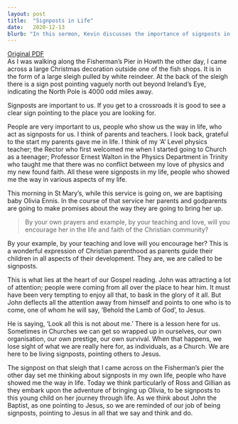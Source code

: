 ```yaml
---
layout: post
title:  "Signposts in Life"
date:   2020-12-13
blurb: "In this sermon, Kevin discusses the importance of signposts in life, both literal and metaphorical. He talks about the people who have acted as signposts in his life, guiding him in his faith and personal development. He also emphasizes the role of parents and godparents as signposts in a child's life, guiding them in their faith and personal development. Finally, he uses the story of John the Baptist to remind us of our role as signposts, pointing others to Jesus."
---
```

[Original PDF](/assets/pdf/advent32020family.pdf)    
As I was walking along the Fisherman’s Pier in Howth the other day, I came across a large Christmas decoration outside one of the fish shops. It is in the form of a large sleigh pulled by white reindeer. At the back of the sleigh there is a sign post pointing vaguely north out beyond Ireland’s Eye, indicating the North Pole is 4000 odd miles away.

Signposts are important to us. If you get to a crossroads it is good to see a clear sign pointing to the place you are looking for.

People are very important to us, people who show us the way in life, who act as signposts for us. I think of parents and teachers. I look back, grateful to the start my parents gave me in life. I think of my ‘A’ Level physics teacher; the Rector who first welcomed me when I started going to Church as a teenager; Professor Ernest Walton in the Physics Department in Trinity who taught me that there was no conflict between my love of physics and my new found faith. All these were signposts in my life, people who showed me the way in various aspects of my life.

This morning in St Mary’s, while this service is going on, we are baptising baby Olivia Ennis. In the course of that service her parents and godparents are going to make promises about the way they are going to bring her up.

> By your own prayers and example, by your teaching and love, will you encourage her in the life and faith of the Christian community?

By your example, by your teaching and love will you encourage her? This is a wonderful expression of Christian parenthood as parents guide their children in all aspects of their development. They are, we are called to be signposts.

This is what lies at the heart of our Gospel reading. John was attracting a lot of attention; people were coming from all over the place to hear him. It must have been very tempting to enjoy all that, to bask in the glory of it all. But John deflects all the attention away from himself and points to one who is to come, one of whom he will say, ‘Behold the Lamb of God’, to Jesus.

He is saying, ‘Look all this is not about me.’ There is a lesson here for us. Sometimes in Churches we can get so wrapped up in ourselves, our own organisation, our own prestige, our own survival. When that happens, we lose sight of what we are really here for, as individuals, as a Church. We are here to be living signposts, pointing others to Jesus.

The signpost on that sleigh that I came across on the Fisherman’s pier the other day set me thinking about signposts in my own life, people who have showed me the way in life. Today we think particularly of Ross and Gillian as they embark upon the adventure of bringing up Olivia, to be signposts to this young child on her journey through life. As we think about John the Baptist, as one pointing to Jesus, so we are reminded of our job of being signposts, pointing to Jesus in all that we say and think and do.
